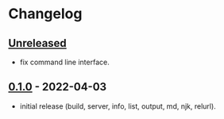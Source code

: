 
# Changelog

## [Unreleased]

- fix command line interface.

## [0.1.0] - 2022-04-03

- initial release (build, server, info, list, output, md, njk, relurl).

[Unreleased]: https://github.com/ankys/homura_deno/compare/v0.1.0...HEAD
[0.1.0]: https://github.com/ankys/homura_deno/releases/tag/v0.1.0
